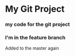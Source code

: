 # My Git Project

### my code for the git project

### I'm in the feature branch

Added to the master again 
